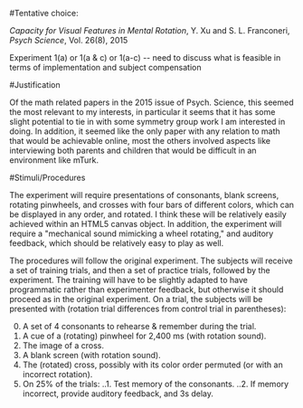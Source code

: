 #Tentative choice: 

*Capacity for Visual Features in Mental Rotation*, Y. Xu and S. L. Franconeri, *Psych Science*, Vol. 26(8), 2015

Experiment 1(a) or 1(a & c) or 1(a-c) -- need to discuss what is feasible in terms of implementation and subject compensation

#Justification

Of the math related papers in the 2015 issue of Psych. Science, this seemed the most relevant to my interests, in particular it seems that it has some slight potential to tie in with some symmetry group work I am interested in doing. In addition, it seemed like the only paper with any relation to math that would be achievable online, most the others involved aspects like interviewing both parents and children that would be difficult in an environment like mTurk.  

#Stimuli/Procedures

The experiment will require presentations of consonants, blank screens, rotating pinwheels, and crosses with four bars of different colors, which can be displayed in any order, and rotated. I think these will be relatively easily achieved within an HTML5 canvas object. In addition, the experiment will require a "mechanical sound mimicking a wheel rotating," and auditory feedback, which should be relatively easy to play as well. 

The procedures will follow the original experiment. The subjects will receive a set of training trials, and then a set of practice trials, followed by the experiment. The training will have to be slightly adapted to have programmatic rather than experimenter feedback, but otherwise it should proceed as in the original experiment. On a trial, the subjects will be presented with (rotation trial differences from control trial in parentheses):

0. A set of 4 consonants to rehearse & remember during the trial.
1. A cue of a (rotating) pinwheel for 2,400 ms (with rotation sound).
2. The image of a cross.
3. A blank screen (with rotation sound).
4. The (rotated) cross, possibly with its color order permuted (or with an incorrect rotation). 
5. On 25% of the trials:
..1. Test memory of the consonants.
..2. If memory incorrect, provide auditory feedback, and 3s delay.

